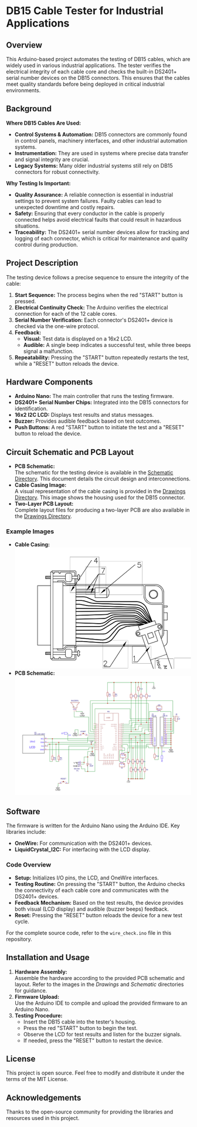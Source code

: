 
# DB15 Cable Tester for Industrial Applications

## Overview
This Arduino-based project automates the testing of DB15 cables, which are widely used in various industrial applications. The tester verifies the electrical integrity of each cable core and checks the built-in DS2401+ serial number devices on the DB15 connectors. This ensures that the cables meet quality standards before being deployed in critical industrial environments.

## Background
**Where DB15 Cables Are Used:**
- **Control Systems & Automation:** DB15 connectors are commonly found in control panels, machinery interfaces, and other industrial automation systems.
- **Instrumentation:** They are used in systems where precise data transfer and signal integrity are crucial.
- **Legacy Systems:** Many older industrial systems still rely on DB15 connectors for robust connectivity.

**Why Testing Is Important:**
- **Quality Assurance:** A reliable connection is essential in industrial settings to prevent system failures. Faulty cables can lead to unexpected downtime and costly repairs.
- **Safety:** Ensuring that every conductor in the cable is properly connected helps avoid electrical faults that could result in hazardous situations.
- **Traceability:** The DS2401+ serial number devices allow for tracking and logging of each connector, which is critical for maintenance and quality control during production.

## Project Description
The testing device follows a precise sequence to ensure the integrity of the cable:
1. **Start Sequence:** The process begins when the red "START" button is pressed.
2. **Electrical Continuity Check:** The Arduino verifies the electrical connection for each of the 12 cable cores.
3. **Serial Number Verification:** Each connector's DS2401+ device is checked via the one-wire protocol.
4. **Feedback:**
   - **Visual:** Test data is displayed on a 16x2 LCD.
   - **Audible:** A single beep indicates a successful test, while three beeps signal a malfunction.
5. **Repeatability:** Pressing the "START" button repeatedly restarts the test, while a "RESET" button reloads the device.

## Hardware Components
- **Arduino Nano:** The main controller that runs the testing firmware.
- **DS2401+ Serial Number Chips:** Integrated into the DB15 connectors for identification.
- **16x2 I2C LCD:** Displays test results and status messages.
- **Buzzer:** Provides audible feedback based on test outcomes.
- **Push Buttons:** A red "START" button to initiate the test and a "RESET" button to reload the device.

## Circuit Schematic and PCB Layout
- **PCB Schematic:**  
  The schematic for the testing device is available in the [Schematic Directory](./Schematic/). This document details the circuit design and interconnections.
- **Cable Casing Image:**  
  A visual representation of the cable casing is provided in the [Drawings Directory](./Drawings/). This image shows the housing used for the DB15 connector.
- **Two-Layer PCB Layout:**  
  Complete layout files for producing a two-layer PCB are also available in the [Drawings Directory](./Drawings/).

### Example Images
- **Cable Casing:**
  ![Cable Casing](./Drawings/DSUB_15_drawing.png)
- **PCB Schematic:**
  ![PCB Schematic](./Schematic/WireTester_schematic.png)


## Software
The firmware is written for the Arduino Nano using the Arduino IDE. Key libraries include:
- **OneWire:** For communication with the DS2401+ devices.
- **LiquidCrystal_I2C:** For interfacing with the LCD display.

### Code Overview
- **Setup:** Initializes I/O pins, the LCD, and OneWire interfaces.
- **Testing Routine:** On pressing the "START" button, the Arduino checks the connectivity of each cable core and communicates with the DS2401+ devices.
- **Feedback Mechanism:** Based on the test results, the device provides both visual (LCD display) and audible (buzzer beeps) feedback.
- **Reset:** Pressing the "RESET" button reloads the device for a new test cycle.

For the complete source code, refer to the `wire_check.ino` file in this repository.

## Installation and Usage
1. **Hardware Assembly:**  
   Assemble the hardware according to the provided PCB schematic and layout. Refer to the images in the *Drawings* and *Schematic* directories for guidance.
2. **Firmware Upload:**  
   Use the Arduino IDE to compile and upload the provided firmware to an Arduino Nano.
3. **Testing Procedure:**  
   - Insert the DB15 cable into the tester's housing.
   - Press the red "START" button to begin the test.
   - Observe the LCD for test results and listen for the buzzer signals.
   - If needed, press the "RESET" button to restart the device.

## License
This project is open source. Feel free to modify and distribute it under the terms of the MIT License.

## Acknowledgements
Thanks to the open-source community for providing the libraries and resources used in this project.
